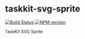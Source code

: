 # taskkit-svg-sprite

[![Build Status](https://travis-ci.org/firstandthird/taskkit-svg-sprite.svg?branch=master)](https://travis-ci.org/firstandthird/taskkit-svg-sprite)
<span class="taskkit-svg-sprite-npmversion"><a href="https://npmjs.org/package/taskkit-svg-sprite" title="View this project on NPM"><img src="https://img.shields.io/npm/v/taskkit-svg-sprite.svg" alt="NPM version" /></a></span>

TaskKit SVG Sprite
